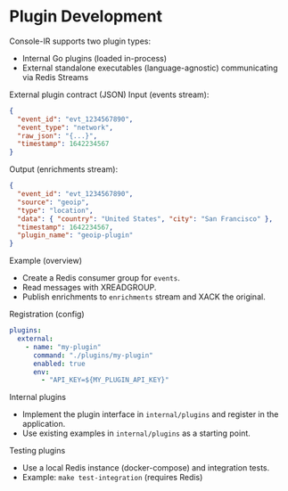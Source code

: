 # Plugin Development

Console-IR supports two plugin types:
- Internal Go plugins (loaded in-process)
- External standalone executables (language-agnostic) communicating via Redis Streams

External plugin contract (JSON)
Input (events stream):
```json
{
  "event_id": "evt_1234567890",
  "event_type": "network",
  "raw_json": "{...}",
  "timestamp": 1642234567
}
```

Output (enrichments stream):
```json
{
  "event_id": "evt_1234567890",
  "source": "geoip",
  "type": "location",
  "data": { "country": "United States", "city": "San Francisco" },
  "timestamp": 1642234567,
  "plugin_name": "geoip-plugin"
}
```

Example (overview)
- Create a Redis consumer group for `events`.
- Read messages with XREADGROUP.
- Publish enrichments to `enrichments` stream and XACK the original.

Registration (config)
```yaml
plugins:
  external:
    - name: "my-plugin"
      command: "./plugins/my-plugin"
      enabled: true
      env:
        - "API_KEY=${MY_PLUGIN_API_KEY}"
```

Internal plugins
- Implement the plugin interface in `internal/plugins` and register in the application.
- Use existing examples in `internal/plugins` as a starting point.

Testing plugins
- Use a local Redis instance (docker-compose) and integration tests.
- Example: `make test-integration` (requires Redis)